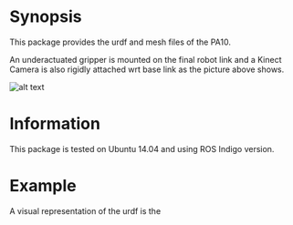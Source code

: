 # Synopsis
This package provides the urdf and mesh files of the PA10.

An underactuated gripper is mounted on the final robot link and
a Kinect Camera is also rigidly attached wrt base link as the picture
above shows.

![alt text](https:////github.com/mlogoth/PA10/pa10_description/pa10_urdf.png)
 
# Information
This package is tested on Ubuntu 14.04 and using ROS Indigo version.

# Example
A visual representation of the urdf is the 

